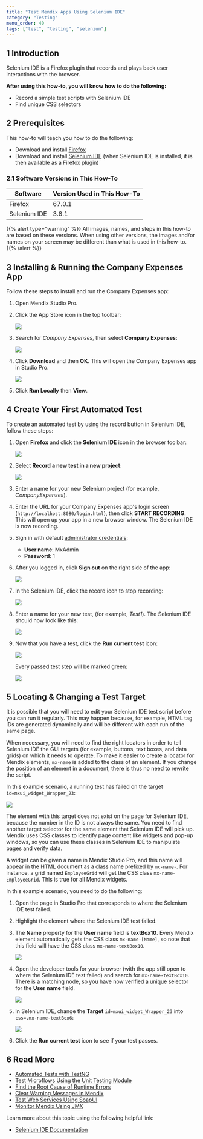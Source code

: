 ```yaml
---
title: "Test Mendix Apps Using Selenium IDE"
category: "Testing"
menu_order: 40
tags: ["test", "testing", "selenium"]
---
```


## 1 Introduction

Selenium IDE is a Firefox plugin that records and plays back user interactions with the browser. 

**After using this how-to, you will know how to do the following:**

* Record a simple test scripts with Selenium IDE
* Find unique CSS selectors

## 2 Prerequisites

This how-to will teach you how to do the following:

* Download and install [Firefox](https://www.mozilla.org/nl/firefox/new/)
* Download and install [Selenium IDE](https://addons.mozilla.org/en-US/firefox/addon/selenium-ide/) (when Selenium IDE is installed, it is then available as a Firefox plugin)

### 2.1 Software Versions in This How-To

| Software | Version Used in This How-To |
| --- | --- |
| Firefox | 67.0.1 |
| Selenium IDE | 3.8.1 |

{{% alert type="warning" %}}
All images, names, and steps in this how-to are based on these versions. When using other versions, the images and/or names on your screen may be different than what is used in this how-to.
{{% /alert %}}

## 3 Installing & Running the Company Expenses App

Follow these steps to install and run the Company Expenses app:

1. Open Mendix Studio Pro.
2.  Click the App Store icon in the top toolbar:

	![](attachments/selenium/app-store.png)

3.  Search for *Company Expenses*, then select **Company Expenses**:

	![](attachments/selenium/company-ex.png)

4.  Click **Download** and then **OK**. This will open the Company Expenses app in Studio Pro.

	![](attachments/selenium/download.png)

5. Click **Run Locally** then **View**.

## 4 Create Your First Automated Test

To create an automated test by using the record button in Selenium IDE, follow these steps:

1.  Open **Firefox** and click the **Selenium IDE** icon in the browser toolbar:

	![](attachments/selenium/icon.png)

2.  Select **Record a new test in a new project**:

	![](attachments/selenium/sel-menu.png)

3. Enter a name for your new Selenium project (for example, *CompanyExpenses*).
4. Enter the URL for your Company Expenses app's login screen (`http://localhost:8080/login.html`), then click **START RECORDING**. This will open up your app in a new browser window. The Selenium IDE is now recording.
5.  Sign in with default [administrator credentials](/refguide/administrator#2-administrator-properties): 
	* **User name**: MxAdmin
	* **Password**: 1
	
6.  After you logged in, click **Sign out** on the right side of the app:

	![](attachments/selenium/sign-out.png)

7.  In the Selenium IDE, click the record icon to stop recording: 

	![](attachments/selenium/record.png)

8.  Enter a name for your new test, (for example, *Test1*). The Selenium IDE should now look like this:

	![](attachments/selenium/after-test.png)

7.  Now that you have a test, click the **Run current test** icon:

	![](attachments/selenium/run-current-test.png)

	Every passed test step will be marked green:

	![](attachments/selenium/green-test.png)

## 5  Locating  & Changing a Test Target

It is possible that you will need to edit your Selenium IDE test script before you can run it regularly. This may happen because, for example, HTML tag IDs are generated dynamically and will be different with each run of the same page.

When necessary, you will need to find the right locators in order to tell Selenium IDE the GUI targets (for example, buttons, text boxes, and data grids) on which it needs to operate. To make it easier to create a locator for Mendix elements, `mx-name` is added to the class of an element. If you change the position of an element in a document, there is thus no need to rewrite the script.

In this example scenario, a running test has failed on the target `id=mxui_widget_Wrapper_23`:

![](attachments/selenium/fail.png)

The element with this target does not exist on the page for Selenium IDE, because the number in the ID is not always the same. You need to find another target selector for the same element that Selenium IDE will pick up. Mendix uses CSS classes to identify page content like widgets and pop-up windows, so you can use these classes in Selenium IDE to manipulate pages and verify data. 

A widget can be given a name in Mendix Studio Pro, and this name will appear in the HTML document as a class name prefixed by `mx-name-`. For instance, a grid named `EmployeeGrid` will get the CSS class `mx-name-EmployeeGrid`. This is true for all Mendix widgets.

In this example scenario, you need to do the following:

1. Open the page in Studio Pro that corresponds to where the Selenium IDE test failed.
2. Highlight the element where the Selenium IDE test failed.
2. The **Name** property for the **User name** field is **textBox10**. Every Mendix element automatically gets the CSS class `mx-name-[Name]`, so note that this field will have the CSS class `mx-name-textBox10`.

	![](attachments/selenium/name.png)

4. Open the developer tools for your browser (with the app still open to where the Selenium IDE test failed) and search for `mx-name-textBox10`. There is a matching node, so you have now verified a unique selector for the **User name** field.

	![](attachments/selenium/inspector.png)

5. In Selenium IDE, change the **Target** `id=mxui_widget_Wrapper_23` into `css=.mx-name-textBox6`: 

	![](attachments/selenium/change.png)

6. Click the **Run current test** icon to see if your test passes. 

## 6 Read More

* [Automated Tests with TestNG](create-automated-tests-with-testng)
* [Test Microflows Using the Unit Testing Module](testing-microflows-using-the-unittesting-module)
* [Find the Root Cause of Runtime Errors](../monitoring-troubleshooting/finding-the-root-cause-of-runtime-errors)
* [Clear Warning Messages in Mendix](../monitoring-troubleshooting/clear-warning-messages)
* [Test Web Services Using SoapUI](testing-web-services-using-soapui)
* [Monitor Mendix Using JMX](../monitoring-troubleshooting/monitoring-mendix-using-jmx)

Learn more about this topic using the following helpful link:

* [Selenium IDE Documentation](http://docs.seleniumhq.org/docs/02_selenium_ide.jsp)
